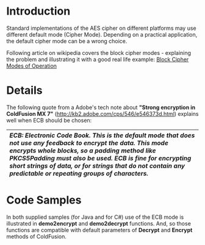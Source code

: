 # Introduction #

Standard implementations of the AES cipher on different platforms may use different default mode (Cipher Mode). Depending on a practical application, the default cipher mode can be a wrong choice.

Following article on wikipedia covers the block cipher modes - explaining the problem and illustrating it with a good real life example: [Block Cipher Modes of Operation](http://en.wikipedia.org/wiki/Block_cipher_modes_of_operation)

# Details #

The following quote from a Adobe's tech note about **"Strong encryption in ColdFusion MX 7"** (http://kb2.adobe.com/cps/546/e546373d.html) explains well when ECB should be chosen:

|_**ECB: Electronic Code Book**. This is the default mode that does not use any feedback to encrypt the data. This mode encrypts whole blocks, so a padding method like PKCS5Padding must also be used. ECB is fine for encrypting short strings of data, or for strings that do not contain any predictable or repeating groups of characters._|
|:----------------------------------------------------------------------------------------------------------------------------------------------------------------------------------------------------------------------------------------------------------------------------------------------------------------------------------------------|

# Code Samples #

In both supplied samples (for Java and for C#) use of the ECB mode is illustrated in **demo2encrypt** and **demo2decrypt** functions. And, so those functions are compatible with default parameters of **Decrypt** and **Encrypt** methods of ColdFusion.